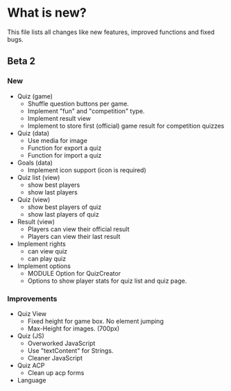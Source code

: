 # What is new?
This file lists all changes like new features, improved functions and fixed bugs.

## Beta 2
### New
  * Quiz (game)
    * Shuffle question buttons per game.
    * Implement "fun" and "competition" type.
    * Implement result view
    * Implement to store first (official) game result for competition quizzes
  * Quiz (data)
    * Use media for image
    * Function for export a quiz
    * Function for import a quiz
  * Goals (data)
    * Implement icon support (icon is required)
  * Quiz list (view)
    * show best players
    * show last players
  * Quiz (view)
    * show best players of quiz
    * show last players of quiz
  * Result (view)
    * Players can view their official result
    * Players can view their last result
  * Implement rights
    * can view quiz
    * can play quiz
  * Implement options
    * MODULE Option for QuizCreator
    * Options to show player stats for quiz list and quiz page.
    
### Improvements
  * Quiz View
    * Fixed height for game box. No element jumping
    * Max-Height for images. (700px)
  * Quiz (JS)
    * Overworked JavaScript
    * Use "textContent" for Strings.
    * Cleaner JavaScript
  * Quiz ACP
    * Clean up acp forms
  * Language

    